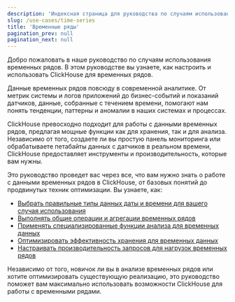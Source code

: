 ```yaml
---
description: 'Индексная страница для руководства по случаям использования временных рядов.'
slug: /use-cases/time-series
title: 'Временные ряды'
pagination_prev: null
pagination_next: null
---
```


Добро пожаловать в наше руководство по случаям использования временных рядов. В этом руководстве вы узнаете, как настроить и использовать ClickHouse для временных рядов.

Данные временных рядов повсюду в современной аналитике. От метрик системы и логов приложений до бизнес-событий и показаний датчиков, данные, собранные с течением времени, помогают нам понять тенденции, паттерны и аномалии в наших системах и процессах.

ClickHouse превосходно подходит для работы с данными временных рядов, предлагая мощные функции как для хранения, так и для анализа. Независимо от того, создаете ли вы простую панель мониторинга или обрабатываете петабайты данных с датчиков в реальном времени, ClickHouse предоставляет инструменты и производительность, которые вам нужны.

Это руководство проведет вас через все, что вам нужно знать о работе с данными временных рядов в ClickHouse, от базовых понятий до продвинутых техник оптимизации. Вы узнаете, как:

* [Выбрать правильные типы данных даты и времени для вашего случая использования](./date-time-data-types.md)
* [Выполнять общие операции и агрегации временных рядов](./basic-operations.md)
* [Применять специализированные функции анализа для временных данных](./analysis-functions.md)
* [Оптимизировать эффективность хранения для временных данных](./storage-efficiency.md)
* [Настраивать производительность запросов для нагрузок временных рядов](./query-performance.md)

Независимо от того, новичок ли вы в анализе временных рядов или хотите оптимизировать существующую реализацию, это руководство поможет вам максимально использовать возможности ClickHouse для работы с временными рядами.
